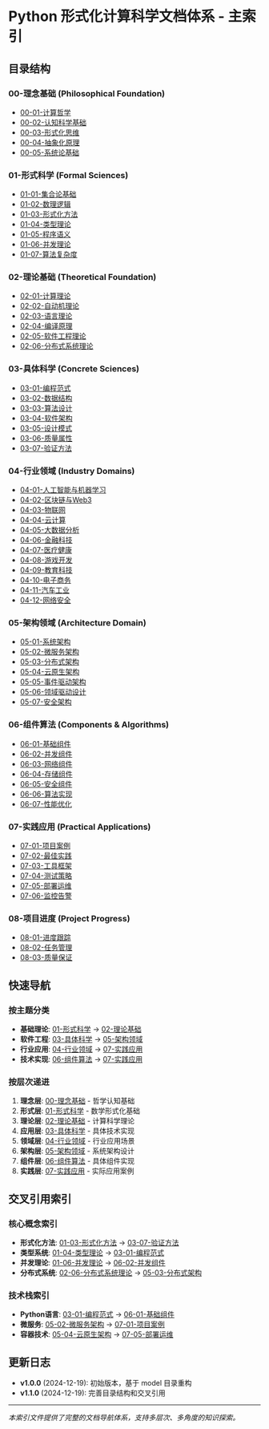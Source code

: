 # Python 形式化计算科学文档体系 - 主索引

## 目录结构

### 00-理念基础 (Philosophical Foundation)
- [00-01-计算哲学](./00-理念基础/00-01-计算哲学.md)
- [00-02-认知科学基础](./00-理念基础/00-02-认知科学基础.md)
- [00-03-形式化思维](./00-理念基础/00-03-形式化思维.md)
- [00-04-抽象化原理](./00-理念基础/00-04-抽象化原理.md)
- [00-05-系统论基础](./00-理念基础/00-05-系统论基础.md)

### 01-形式科学 (Formal Sciences)
- [01-01-集合论基础](./01-形式科学/01-01-集合论基础.md)
- [01-02-数理逻辑](./01-形式科学/01-02-数理逻辑.md)
- [01-03-形式化方法](./01-形式科学/01-03-形式化方法.md)
- [01-04-类型理论](./01-形式科学/01-04-类型理论.md)
- [01-05-程序语义](./01-形式科学/01-05-程序语义.md)
- [01-06-并发理论](./01-形式科学/01-06-并发理论.md)
- [01-07-算法复杂度](./01-形式科学/01-07-算法复杂度.md)

### 02-理论基础 (Theoretical Foundation)
- [02-01-计算理论](./02-理论基础/02-01-计算理论.md)
- [02-02-自动机理论](./02-理论基础/02-02-自动机理论.md)
- [02-03-语言理论](./02-理论基础/02-03-语言理论.md)
- [02-04-编译原理](./02-理论基础/02-04-编译原理.md)
- [02-05-软件工程理论](./02-理论基础/02-05-软件工程理论.md)
- [02-06-分布式系统理论](./02-理论基础/02-06-分布式系统理论.md)

### 03-具体科学 (Concrete Sciences)
- [03-01-编程范式](./03-具体科学/03-01-编程范式.md)
- [03-02-数据结构](./03-具体科学/03-02-数据结构.md)
- [03-03-算法设计](./03-具体科学/03-03-算法设计.md)
- [03-04-软件架构](./03-具体科学/03-04-软件架构.md)
- [03-05-设计模式](./03-具体科学/03-05-设计模式.md)
- [03-06-质量属性](./03-具体科学/03-06-质量属性.md)
- [03-07-验证方法](./03-具体科学/03-07-验证方法.md)

### 04-行业领域 (Industry Domains)
- [04-01-人工智能与机器学习](./04-行业领域/04-01-人工智能与机器学习.md)
- [04-02-区块链与Web3](./04-行业领域/04-02-区块链与Web3.md)
- [04-03-物联网](./04-行业领域/04-03-物联网.md)
- [04-04-云计算](./04-行业领域/04-04-云计算.md)
- [04-05-大数据分析](./04-行业领域/04-05-大数据分析.md)
- [04-06-金融科技](./04-行业领域/04-06-金融科技.md)
- [04-07-医疗健康](./04-行业领域/04-07-医疗健康.md)
- [04-08-游戏开发](./04-行业领域/04-08-游戏开发.md)
- [04-09-教育科技](./04-行业领域/04-09-教育科技.md)
- [04-10-电子商务](./04-行业领域/04-10-电子商务.md)
- [04-11-汽车工业](./04-行业领域/04-11-汽车工业.md)
- [04-12-网络安全](./04-行业领域/04-12-网络安全.md)

### 05-架构领域 (Architecture Domain)
- [05-01-系统架构](./05-架构领域/05-01-系统架构.md)
- [05-02-微服务架构](./05-架构领域/05-02-微服务架构.md)
- [05-03-分布式架构](./05-架构领域/05-03-分布式架构.md)
- [05-04-云原生架构](./05-架构领域/05-04-云原生架构.md)
- [05-05-事件驱动架构](./05-架构领域/05-05-事件驱动架构.md)
- [05-06-领域驱动设计](./05-架构领域/05-06-领域驱动设计.md)
- [05-07-安全架构](./05-架构领域/05-07-安全架构.md)

### 06-组件算法 (Components & Algorithms)
- [06-01-基础组件](./06-组件算法/06-01-基础组件.md)
- [06-02-并发组件](./06-组件算法/06-02-并发组件.md)
- [06-03-网络组件](./06-组件算法/06-03-网络组件.md)
- [06-04-存储组件](./06-组件算法/06-04-存储组件.md)
- [06-05-安全组件](./06-组件算法/06-05-安全组件.md)
- [06-06-算法实现](./06-组件算法/06-06-算法实现.md)
- [06-07-性能优化](./06-组件算法/06-07-性能优化.md)

### 07-实践应用 (Practical Applications)
- [07-01-项目案例](./07-实践应用/07-01-项目案例.md)
- [07-02-最佳实践](./07-实践应用/07-02-最佳实践.md)
- [07-03-工具框架](./07-实践应用/07-03-工具框架.md)
- [07-04-测试策略](./07-实践应用/07-04-测试策略.md)
- [07-05-部署运维](./07-实践应用/07-05-部署运维.md)
- [07-06-监控告警](./07-实践应用/07-06-监控告警.md)

### 08-项目进度 (Project Progress)
- [08-01-进度跟踪](./08-项目进度/08-01-进度跟踪.md)
- [08-02-任务管理](./08-项目进度/08-02-任务管理.md)
- [08-03-质量保证](./08-项目进度/08-03-质量保证.md)

## 快速导航

### 按主题分类
- **基础理论**: [01-形式科学](./01-形式科学/) → [02-理论基础](./02-理论基础/)
- **软件工程**: [03-具体科学](./03-具体科学/) → [05-架构领域](./05-架构领域/)
- **行业应用**: [04-行业领域](./04-行业领域/) → [07-实践应用](./07-实践应用/)
- **技术实现**: [06-组件算法](./06-组件算法/) → [07-实践应用](./07-实践应用/)

### 按层次递进
1. **理念层**: [00-理念基础](./00-理念基础/) - 哲学认知基础
2. **形式层**: [01-形式科学](./01-形式科学/) - 数学形式化基础
3. **理论层**: [02-理论基础](./02-理论基础/) - 计算科学理论
4. **应用层**: [03-具体科学](./03-具体科学/) - 具体技术实现
5. **领域层**: [04-行业领域](./04-行业领域/) - 行业应用场景
6. **架构层**: [05-架构领域](./05-架构领域/) - 系统架构设计
7. **组件层**: [06-组件算法](./06-组件算法/) - 具体组件实现
8. **实践层**: [07-实践应用](./07-实践应用/) - 实际应用案例

## 交叉引用索引

### 核心概念索引
- **形式化方法**: [01-03-形式化方法](./01-形式科学/01-03-形式化方法.md) → [03-07-验证方法](./03-具体科学/03-07-验证方法.md)
- **类型系统**: [01-04-类型理论](./01-形式科学/01-04-类型理论.md) → [03-01-编程范式](./03-具体科学/03-01-编程范式.md)
- **并发理论**: [01-06-并发理论](./01-形式科学/01-06-并发理论.md) → [06-02-并发组件](./06-组件算法/06-02-并发组件.md)
- **分布式系统**: [02-06-分布式系统理论](./02-理论基础/02-06-分布式系统理论.md) → [05-03-分布式架构](./05-架构领域/05-03-分布式架构.md)

### 技术栈索引
- **Python语言**: [03-01-编程范式](./03-具体科学/03-01-编程范式.md) → [06-01-基础组件](./06-组件算法/06-01-基础组件.md)
- **微服务**: [05-02-微服务架构](./05-架构领域/05-02-微服务架构.md) → [07-01-项目案例](./07-实践应用/07-01-项目案例.md)
- **容器技术**: [05-04-云原生架构](./05-架构领域/05-04-云原生架构.md) → [07-05-部署运维](./07-实践应用/07-05-部署运维.md)

## 更新日志

- **v1.0.0** (2024-12-19): 初始版本，基于 model 目录重构
- **v1.1.0** (2024-12-19): 完善目录结构和交叉引用

---

*本索引文件提供了完整的文档导航体系，支持多层次、多角度的知识探索。*
